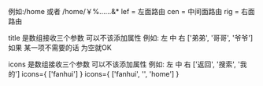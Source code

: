 例如:/home 或者 /home/￥%……&*
lef = 左面路由
cen = 中间面路由
rig = 右面路由

title 是数组接收三个参数 可以不该添加属性
  例如: 
        左      中       右
      ['弟弟', '哥哥', '爷爷'] 
    如果 某一项不需要的话  为空就OK

icons 是数组接收三个参数 可以不该添加属性
  例如:
           左      中       右
        ['返回', '搜索', '我的'] 
      icons={ ['fanhui'] }
      icons={ ['fanhui', '', 'home'] }